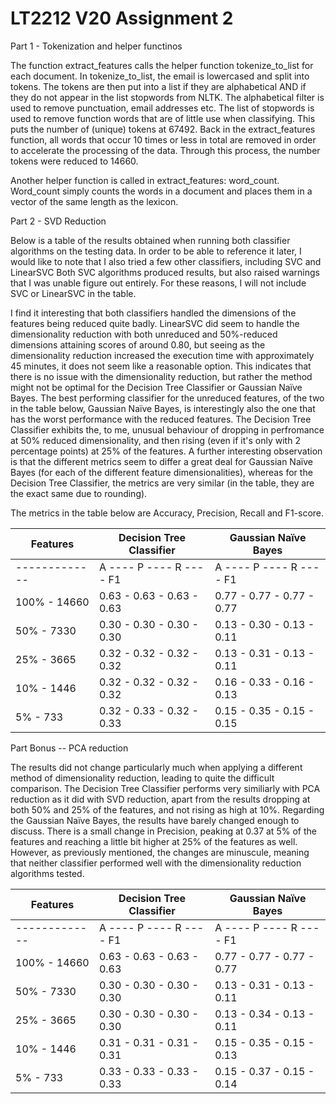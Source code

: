 # LT2212 V20 Assignment 2

Part 1 - Tokenization and helper functinos

The function extract_features calls the helper function tokenize_to_list for each document. In tokenize_to_list, the email is lowercased and split into tokens. The tokens are then put into a list if they are alphabetical AND if they do not appear in the list stopwords from NLTK. The alphabetical filter is used to remove punctuation, email addresses etc. The list of stopwords is used to remove function words that are of little use when classifying. This puts the number of (unique) tokens at 67492. Back in the extract_features function, all words that occur 10 times or less in total are removed in order to accelerate the processing of the data. Through this process, the number tokens were reduced to 14660.

Another helper function is called in extract_features: word_count. Word_count simply counts the words in a document and places them in a vector of the same length as the lexicon.

Part 2 - SVD Reduction

Below is a table of the results obtained when running both classifier algorithms on the testing data. In order to be able to reference it later, I would like to note that I also tried a few other classifiers, including SVC and LinearSVC Both SVC algorithms produced results, but also raised warnings that I was unable figure out entirely. For these reasons, I will not include SVC or LinearSVC in the table.  

I find it interesting that both classifiers handled the dimensions of the features being reduced quite badly. LinearSVC did seem to handle the dimensionality reduction with both unreduced and 50%-reduced dimensions attaining scores of around 0.80, but seeing as the dimensionality reduction increased the execution time with approximately 45 minutes, it does not seem like a reasonable option. This indicates that there is no issue with the dimensionality reduction, but rather the method might not be optimal for the Decision Tree Classifier or Gaussian Naïve Bayes. The best performing classifier for the unreduced features, of the two in the table below, Gaussian Naïve Bayes, is interestingly also the one that has the worst performance with the reduced features. The Decision Tree Classifier exhibits the, to me, unusual behaviour of dropping in perfromance at 50% reduced dimensionality, and then rising (even if it's only with 2 percentage points) at 25% of the features. A further interesting observation is that the different metrics seem to differ a great deal for Gaussian Naïve Bayes (for each of the different feature dimensionalities), whereas for the Decision Tree Classifier, the metrics are very similar (in the table, they are the exact same due to rounding).  

The metrics in the table below are Accuracy, Precision, Recall and F1-score.


| Features       | Decision Tree Classifier  | Gaussian Naïve Bayes      | 
|----------------|---------------------------|---------------------------| 
| -------------  | A ---- P ---- R ---- F1   | A ---- P ---- R ---- F1   | 
| 100% - 14660   | 0.63 - 0.63 - 0.63 - 0.63 | 0.77 - 0.77 - 0.77 - 0.77 | 
| 50%  - 7330    | 0.30 - 0.30 - 0.30 - 0.30 | 0.13 - 0.30 - 0.13 - 0.11 |
| 25%  - 3665    | 0.32 - 0.32 - 0.32 - 0.32 | 0.13 - 0.31 - 0.13 - 0.11 |
| 10%  - 1446    | 0.32 - 0.32 - 0.32 - 0.32 | 0.16 - 0.33 - 0.16 - 0.13 |
| 5%   - 733     | 0.32 - 0.33 - 0.32 - 0.33 | 0.15 - 0.35 - 0.15 - 0.15 |


Part Bonus -- PCA reduction

The results did not change particularly much when applying a different method of dimensionality reduction, leading to quite the difficult comparison. The Decision Tree Classifier performs very similiarly with PCA reduction as it did with SVD reduction, apart from the results dropping at both 50% and 25% of the features, and not rising as high at 10%. Regarding the Gaussian Naïve Bayes, the results have barely changed enough to discuss. There is a small change in Precision, peaking at 0.37 at 5% of the features and reaching a little bit higher at 25% of the features as well. However, as previously mentioned, the changes are minuscule, meaning that neither classifier performed well with the dimensionality reduction algorithms tested. 


| Features       | Decision Tree Classifier  | Gaussian Naïve Bayes      | 
|----------------|---------------------------|---------------------------| 
| -------------  | A ---- P ---- R ---- F1   | A ---- P ---- R ---- F1   | 
| 100% - 14660   | 0.63 - 0.63 - 0.63 - 0.63 | 0.77 - 0.77 - 0.77 - 0.77 | 
| 50%  - 7330    | 0.30 - 0.30 - 0.30 - 0.30 | 0.13 - 0.31 - 0.13 - 0.11 |
| 25%  - 3665    | 0.30 - 0.30 - 0.30 - 0.30 | 0.13 - 0.34 - 0.13 - 0.11 |
| 10%  - 1446    | 0.31 - 0.31 - 0.31 - 0.31 | 0.15 - 0.35 - 0.15 - 0.13 |
| 5%   - 733     | 0.33 - 0.33 - 0.33 - 0.33 | 0.15 - 0.37 - 0.15 - 0.14 |
